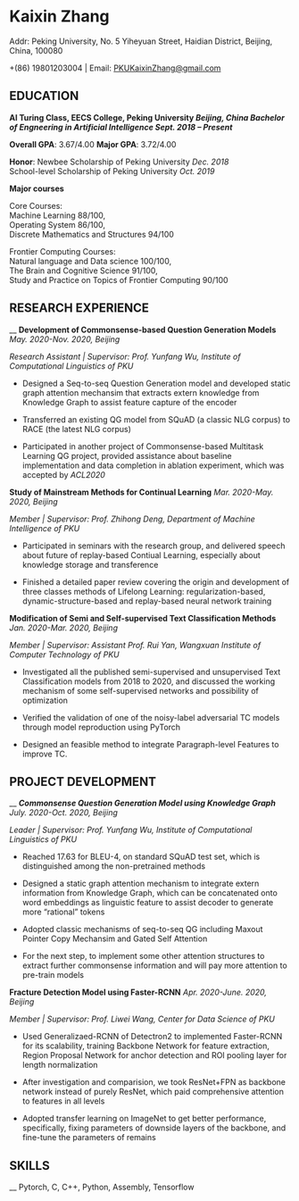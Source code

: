# Kaixin Zhang

Addr: Peking University, No. 5 Yiheyuan Street, Haidian District,
Beijing, China, 100080

+(86) 19801203004 | Email: PKUKaixinZhang@gmail.com

## **EDUCATION**

**AI Turing Class, EECS College, Peking University *Beijing, China*
*Bachelor of Engneering in Artificial Intelligence* *Sept. 2018 –
Present***

**Overall GPA**: 3.67/4.00 **Major GPA**: 3.72/4.00

**Honor**: Newbee Scholarship of Peking University *Dec. 2018*\
School-level Scholarship of Peking University *Oct. 2019*

**Major courses**

Core Courses:\
Machine Learning 88/100,\
Operating System 86/100,\
Discrete Mathematics and Structures 94/100

Frontier Computing Courses:\
Natural language and Data science 100/100,\
The Brain and Cognitive Science 91/100,\
Study and Practice on Topics of Frontier Computing 90/100

## **RESEARCH EXPERIENCE**
__
**Development of Commonsense-based Question
Generation Models** *May. 2020-Nov. 2020, Beijing*

*Research Assistant | Supervisor: Prof. Yunfang Wu, Institute of
Computational Linguistics of PKU*

-   Designed a Seq-to-seq Question Generation model and developed static
    graph attention mechansim that extracts extern knowledge from
    Knowledge Graph to assist feature capture of the encoder

-   Transferred an existing QG model from SQuAD (a classic NLG corpus)
    to RACE (the latest NLG corpus)

-   Participated in another project of Commonsense-based Multitask
    Learning QG project, provided assistance about baseline
    implementation and data completion in ablation experiment, which was
    accepted by *ACL2020*

**Study of Mainstream Methods for Continual Learning** *Mar. 2020-May.
2020, Beijing*

*Member | Supervisor: Prof. Zhihong Deng, Department of Machine
Intelligence of PKU*

-   Participated in seminars with the research group, and delivered
    speech about future of replay-based Contiual Learning, especially
    about knowledge storage and transference

-   Finished a detailed paper review covering the origin and development
    of three classes methods of Lifelong Learning: regularization-based,
    dynamic-structure-based and replay-based neural network training

**Modification of Semi and Self-supervised Text Classification Methods**
*Jan. 2020-Mar. 2020, Beijing*

*Member | Supervisor: Assistant Prof. Rui Yan,* *Wangxuan Institute of
Computer Technology of PKU*

-   Investigated all the published semi-supervised and unsupervised Text
    Classification models from 2018 to 2020, and discussed the working
    mechanism of some self-supervised networks and possibility of
    optimization

-   Verified the validation of one of the noisy-label adversarial TC
    models through model reproduction using PyTorch

-   Designed an feasible method to integrate Paragraph-level Features to
    improve TC.

## **PROJECT DEVELOPMENT**
__
***Commonsense Question Generation Model using Knowledge Graph*** *July.
2020-Oct. 2020, Beijing*

*Leader | Supervisor: Prof. Yunfang Wu, Institute of Computational
Linguistics of PKU*

-   Reached 17.63 for BLEU-4, on standard SQuAD test set, which is
    distinguished among the non-pretrained methods

-   Designed a static graph attention mechanism to integrate extern
    information from Knowledge Graph, which can be concatenated onto
    word embeddings as linguistic feature to assist decoder to generate
    more “rational” tokens

-   Adopted classic mechanisms of seq-to-seq QG including Maxout Pointer
    Copy Mechansim and Gated Self Attention

-   For the next step, to implement some other attention structures to
    extract further commonsense information and will pay more attention
    to pre-train models

**Fracture Detection Model using Faster-RCNN** *Apr. 2020-June. 2020,
Beijing*

*Member | Supervisor: Prof. Liwei Wang, Center for Data Science of PKU*

-   Used Generalizaed-RCNN of Detectron2 to implemented Faster-RCNN for
    its scalability, training Backbone Network for feature extraction,
    Region Proposal Network for anchor detection and ROI pooling layer
    for length normalization

-   After investigation and comparision, we took ResNet+FPN as backbone
    network instead of purely ResNet, which paid comprehensive attention
    to features in all levels

-   Adopted transfer learning on ImageNet to get better performance,
    specifically, fixing parameters of downside layers of the backbone,
    and fine-tune the parameters of remains

## **SKILLS**
__
Pytorch, C, C++, Python, Assembly, Tensorflow

